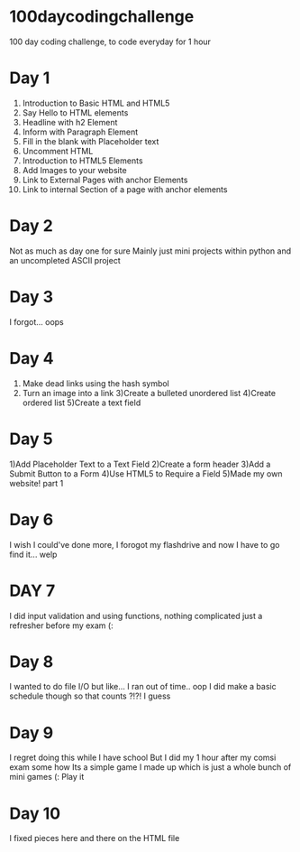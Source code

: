 # 100daycodingchallenge
100 day coding challenge, to code everyday for 1 hour

# Day 1 

1) Introduction to Basic HTML and HTML5
2) Say Hello to HTML elements
3) Headline with h2 Element 
4) Inform with Paragraph Element
5) Fill in the blank with Placeholder text
6) Uncomment HTML
7) Introduction to HTML5 Elements
8) Add Images to your website
9) Link to External Pages with anchor Elements
10) Link to internal Section of a page with anchor elements

# Day 2 
Not as much as day one for sure 
Mainly just mini projects within python and an uncompleted ASCII project

# Day 3
I forgot... oops

# Day 4 

1) Make dead links using the hash symbol
2) Turn an image into a link
3)Create a bulleted unordered list
4)Create ordered list
5)Create a text field

# Day 5 
1)Add Placeholder Text to a Text Field 
2)Create a form header
3)Add a Submit Button to a Form
4)Use HTML5 to Require a Field
5)Made my own website! part 1

# Day 6 
I wish I could've done more, I forogot my flashdrive and now I have to go find it... welp

# DAY 7
I did input validation and using functions, nothing complicated just a refresher before my exam (:

# Day 8 
I wanted to do file I/O but like... I ran out of time.. oop
I did make a basic schedule though so that counts ?!?! I guess

# Day 9 
I regret doing this while I have school 
But I did my 1 hour after my comsi exam some how 
Its a simple game I made up which is just a whole bunch of mini games 
(: Play it

# Day 10 
I fixed pieces here and there on the HTML file
